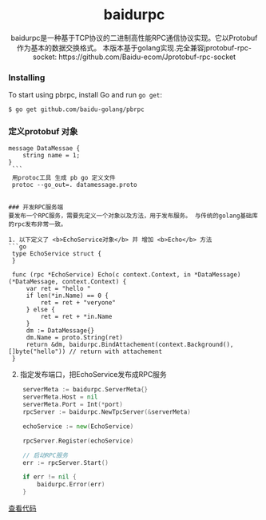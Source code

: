 <!--
 * @Author: Malin Xie
 * @Description: 
 * @Date: 2021-08-06 13:14:23
-->
<h1 align="center">baidurpc</h1>

<p align="center">
baidurpc是一种基于TCP协议的二进制高性能RPC通信协议实现。它以Protobuf作为基本的数据交换格式。
本版本基于golang实现.完全兼容jprotobuf-rpc-socket: https://github.com/Baidu-ecom/Jprotobuf-rpc-socket
</p>


### Installing 

To start using pbrpc, install Go and run `go get`:

```sh
$ go get github.com/baidu-golang/pbrpc
```

### 定义protobuf 对象
   ```property
   message DataMessae {
	   string name = 1;
   }
	```
	用protoc工具 生成 pb go 定义文件
	protoc --go_out=. datamessage.proto


### 开发RPC服务端
要发布一个RPC服务，需要先定义一个对象以及方法，用于发布服务。 与传统的golang基础库的rpc发布非常一致。

1. 以下定义了 <b>EchoService对象</b> 并 增加 <b>Echo</b> 方法
   ```go
	type EchoService struct {
	}

	func (rpc *EchoService) Echo(c context.Context, in *DataMessage) (*DataMessage, context.Context) {
		var ret = "hello "
		if len(*in.Name) == 0 {
			ret = ret + "veryone"
		} else {
			ret = ret + *in.Name
		}
		dm := DataMessage{}
		dm.Name = proto.String(ret)
		return &dm, baidurpc.BindAttachement(context.Background(), []byte("hello")) // return with attachement
	}
   ```

2. 指定发布端口，把EchoService发布成RPC服务

```go
	serverMeta := baidurpc.ServerMeta{}
	serverMeta.Host = nil
	serverMeta.Port = Int(*port)
	rpcServer := baidurpc.NewTpcServer(&serverMeta)

	echoService := new(EchoService)

	rpcServer.Register(echoService)

	// 启动RPC服务
	err := rpcServer.Start()

	if err != nil {
		baidurpc.Error(err)
	}
```

 [查看代码](https://github.com/baidu-golang/pbrpc/blob/master/example/server_example_test.go) <br>